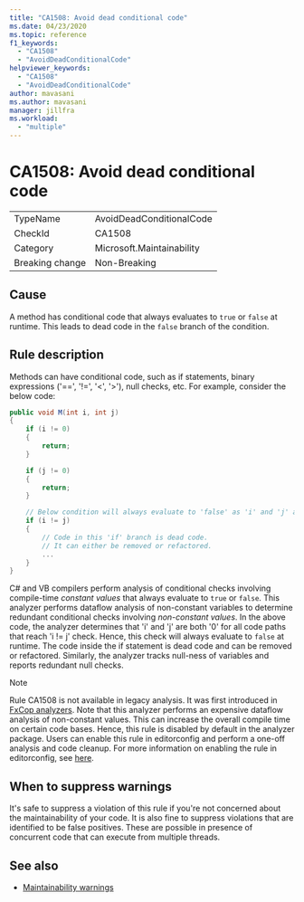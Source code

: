 ```yaml
---
title: "CA1508: Avoid dead conditional code"
ms.date: 04/23/2020
ms.topic: reference
f1_keywords:
  - "CA1508"
  - "AvoidDeadConditionalCode"
helpviewer_keywords:
  - "CA1508"
  - "AvoidDeadConditionalCode"
author: mavasani
ms.author: mavasani
manager: jillfra
ms.workload:
  - "multiple"
---
```

# CA1508: Avoid dead conditional code

|||
|-|-|
|TypeName|AvoidDeadConditionalCode|
|CheckId|CA1508|
|Category|Microsoft.Maintainability|
|Breaking change|Non-Breaking|

## Cause

A method has conditional code that always evaluates to `true` or `false` at runtime. This leads to dead code in the `false` branch of the condition.

## Rule description

Methods can have conditional code, such as if statements, binary expressions ('==', '!=', '<', '>'), null checks, etc. For example, consider the below code:

```csharp
public void M(int i, int j)
{
    if (i != 0)
    {
        return;
    }

    if (j != 0)
    {
        return;
    }

    // Below condition will always evaluate to 'false' as 'i' and 'j' are both '0' here.
    if (i != j)
    {
        // Code in this 'if' branch is dead code.
        // It can either be removed or refactored.
        ...
    }
}
```

C# and VB compilers perform analysis of conditional checks involving compile-time _constant values_ that always evaluate to `true` or `false`. This analyzer performs dataflow analysis of non-constant variables to determine redundant conditional checks involving _non-constant values_. In the above code, the analyzer determines that 'i' and 'j' are both '0' for all code paths that reach 'i != j' check. Hence, this check will always evaluate to `false` at runtime. The code inside the if statement is dead code and can be removed or refactored. Similarly, the analyzer tracks null-ness of variables and reports redundant null checks.

> [!NOTE]
> Rule CA1508 is not available in legacy analysis. It was first introduced in [FxCop analyzers](https://www.nuget.org/packages/Microsoft.CodeAnalysis.FxCopAnalyzers).
> Note that this analyzer performs an expensive dataflow analysis of non-constant values. This can increase the overall compile time on certain code bases. Hence, this rule is disabled by default in the analyzer package. Users can enable this rule in editorconfig and perform a one-off analysis and code cleanup. For more information on enabling the rule in editorconfig, see [here](https://docs.microsoft.com/visualstudio/code-quality/use-roslyn-analyzers#rule-severity).

## When to suppress warnings

It's safe to suppress a violation of this rule if you're not concerned about the maintainability of your code. It is also fine to suppress violations that are identified to be false positives. These are possible in presence of concurrent code that can execute from multiple threads.

## See also

- [Maintainability warnings](../code-quality/maintainability-warnings.md)
